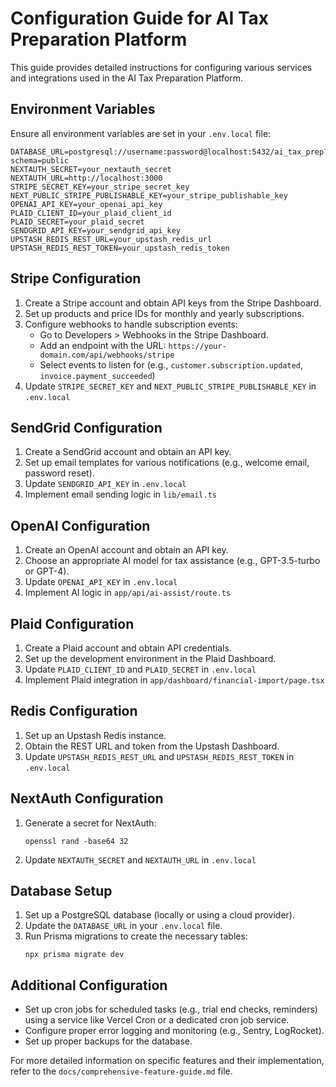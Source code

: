 # Configuration Guide for AI Tax Preparation Platform

This guide provides detailed instructions for configuring various services and integrations used in the AI Tax Preparation Platform.

## Environment Variables

Ensure all environment variables are set in your `.env.local` file:

```
DATABASE_URL=postgresql://username:password@localhost:5432/ai_tax_prep?schema=public
NEXTAUTH_SECRET=your_nextauth_secret
NEXTAUTH_URL=http://localhost:3000
STRIPE_SECRET_KEY=your_stripe_secret_key
NEXT_PUBLIC_STRIPE_PUBLISHABLE_KEY=your_stripe_publishable_key
OPENAI_API_KEY=your_openai_api_key
PLAID_CLIENT_ID=your_plaid_client_id
PLAID_SECRET=your_plaid_secret
SENDGRID_API_KEY=your_sendgrid_api_key
UPSTASH_REDIS_REST_URL=your_upstash_redis_url
UPSTASH_REDIS_REST_TOKEN=your_upstash_redis_token
```

## Stripe Configuration

1. Create a Stripe account and obtain API keys from the Stripe Dashboard.
2. Set up products and price IDs for monthly and yearly subscriptions.
3. Configure webhooks to handle subscription events:
   - Go to Developers > Webhooks in the Stripe Dashboard.
   - Add an endpoint with the URL: `https://your-domain.com/api/webhooks/stripe`
   - Select events to listen for (e.g., `customer.subscription.updated`, `invoice.payment_succeeded`)
4. Update `STRIPE_SECRET_KEY` and `NEXT_PUBLIC_STRIPE_PUBLISHABLE_KEY` in `.env.local`

## SendGrid Configuration

1. Create a SendGrid account and obtain an API key.
2. Set up email templates for various notifications (e.g., welcome email, password reset).
3. Update `SENDGRID_API_KEY` in `.env.local`
4. Implement email sending logic in `lib/email.ts`

## OpenAI Configuration

1. Create an OpenAI account and obtain an API key.
2. Choose an appropriate AI model for tax assistance (e.g., GPT-3.5-turbo or GPT-4).
3. Update `OPENAI_API_KEY` in `.env.local`
4. Implement AI logic in `app/api/ai-assist/route.ts`

## Plaid Configuration

1. Create a Plaid account and obtain API credentials.
2. Set up the development environment in the Plaid Dashboard.
3. Update `PLAID_CLIENT_ID` and `PLAID_SECRET` in `.env.local`
4. Implement Plaid integration in `app/dashboard/financial-import/page.tsx`

## Redis Configuration

1. Set up an Upstash Redis instance.
2. Obtain the REST URL and token from the Upstash Dashboard.
3. Update `UPSTASH_REDIS_REST_URL` and `UPSTASH_REDIS_REST_TOKEN` in `.env.local`

## NextAuth Configuration

1. Generate a secret for NextAuth:
   ```
   openssl rand -base64 32
   ```
2. Update `NEXTAUTH_SECRET` and `NEXTAUTH_URL` in `.env.local`

## Database Setup

1. Set up a PostgreSQL database (locally or using a cloud provider).
2. Update the `DATABASE_URL` in your `.env.local` file.
3. Run Prisma migrations to create the necessary tables:
   ```
   npx prisma migrate dev
   ```

## Additional Configuration

- Set up cron jobs for scheduled tasks (e.g., trial end checks, reminders) using a service like Vercel Cron or a dedicated cron job service.
- Configure proper error logging and monitoring (e.g., Sentry, LogRocket).
- Set up proper backups for the database.

For more detailed information on specific features and their implementation, refer to the `docs/comprehensive-feature-guide.md` file.